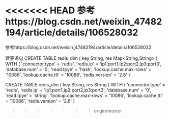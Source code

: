 <<<<<<< HEAD
参考https://blog.csdn.net/weixin_47482194/article/details/106528032
=======
参考https://blog.csdn.net/weixin_47482194/article/details/106528032

建表语句
CREATE TABLE redis_dim (
    key String,
    res Map<String,String>
) WITH (
    'connector.type' = 'redis',
    'redis.ip' = 'ip1:port1,ip2:port2,ip3:port3',
    'database.num' = '0',
    'read.tpye' = 'hash',
    'lookup.cache.max-rows' = '10086',
    'lookup.cache.ttl' = '10086',
    'redis.version' = '2.6'
)

CREATE TABLE redis_dim (
    key String,
    res String
) WITH (
    'connector.type' = 'redis',
    'redis.ip' = 'ip1:port1,ip2:port2,ip3:port3',
    'database.num' = '0',
    'read.tpye' = 'string',
    'lookup.cache.max-rows' = '10086',
    'lookup.cache.ttl' = '10086',
    'redis.version' = '2.6'
)
>>>>>>> origin/master
